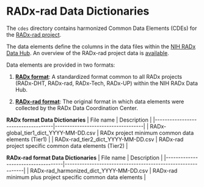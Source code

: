 # RADx-rad Data Dictionaries

The `cdes` directory contains harmonized Common Data Elements (CDEs) for the [RADx-rad project](https://www.radxrad.org/).

The data elements define the columns in the data files within the [NIH RADx Data Hub](https://radxdatahub.nih.gov/). An overview of the RADx-rad project data is [available](https://www.youtube.com/watch?v=97DsbJCvktE).

Data elements are provided in two formats:

1. **[RADx format](https://github.com/bmir-radx/radx-data-dictionary-specification)**: A standardized format common to all RADx projects (RADx-DHT, RADx-rad, RADx-Tech, RADx-UP) within the NIH RADx Data Hub.

2. **[RADx-rad format](cdes/RADx-rad_Data_Dictionary_Guide_v000.pdf)**: The original format in which data elements were collected by the RADx Data Coordination Center.


**RADx format Data Dictionaries**
| File name | Description |
|------------------------------------|------------------------------------|
| RADx-global_tier1_dict_YYYY-MM-DD.csv | RADx project minimum common data elements (Tier1) |
| RADx-rad_tier2_dict_YYYY-MM-DD.csv | RADx-rad project specific common data elements (Tier2) |


**RADx-rad format Data Dictionaries**
| File name | Description |
|------------------------------------|-------------------------------------------------------------|
| RADx-rad_harmonized_dict_YYYY-MM-DD.csv | RADx-rad minimum plus project specific common data elements |
